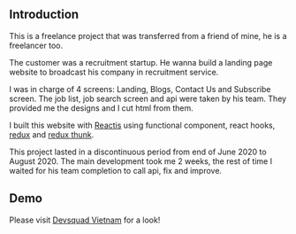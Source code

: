 ## Introduction
This is a freelance project that was transferred from a friend of mine, he is a freelancer too.

The customer was a recruitment startup. He wanna build a landing page website to broadcast his company in recruitment service.

I was in charge of 4 screens: Landing, Blogs, Contact Us and Subscribe screen. The job list, job search screen and api were taken by his team. They provided me the designs and I cut html from them.

I built this website with [Reactis](https://reactjs.org/) using functional component, react hooks, [redux](https://redux.js.org/) and [redux thunk](https://github.com/reduxjs/redux-thunk).

This project lasted in a discontinuous period from end of June 2020 to August 2020. The main development took me 2 weeks, the rest of time I waited for his team completion to call api, fix and improve.

## Demo
Please visit [Devsquad Vietnam](https://devsquad-vietnam.netlify.app/) for a look!